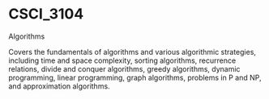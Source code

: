 # CSCI_3104
Algorithms

Covers the fundamentals of algorithms and various algorithmic strategies, including time and space complexity, sorting algorithms, recurrence relations, divide and conquer algorithms, greedy algorithms, dynamic programming, linear programming, graph algorithms, problems in P and NP, and approximation algorithms.
